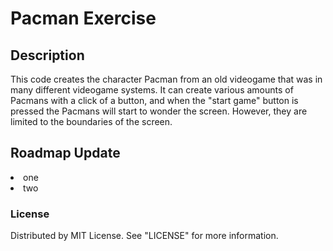 <h1> Pacman Exercise </h1>


## Description
This code creates the character Pacman from an old videogame that was in many different videogame systems. 
It can create various amounts of Pacmans with a click of a button, and when the "start game" button is pressed the Pacmans will start to wonder the screen.
However, they are limited to the boundaries of the screen.

## Roadmap Update
<li> one </li>
<li> two </li>

### License

Distributed by MIT License. See "LICENSE" for more information.
